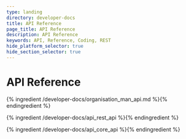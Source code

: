 ```yaml
---
type: landing
directory: developer-docs
title: API Reference
page_title: API Reference
description: API Reference
keywords: API, Reference, Coding, REST
hide_platform_selector: true
hide_section_selector: true
---
```

# API Reference

{% ingredient /developer-docs/organisation_man_api.md %}{% endingredient %}

{% ingredient /developer-docs/api_rest_api %}{% endingredient %}

{% ingredient /developer-docs/api_core_api %}{% endingredient %}
